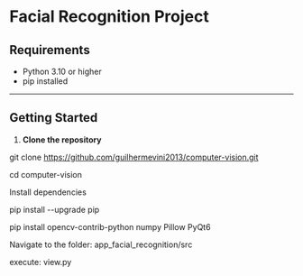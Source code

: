 # Facial Recognition Project

## Requirements
- Python 3.10 or higher
- pip installed

---

## Getting Started

1. **Clone the repository**

git clone https://github.com/guilhermevini2013/computer-vision.git

cd computer-vision

Install dependencies

pip install --upgrade pip

pip install opencv-contrib-python numpy Pillow PyQt6

Navigate to the folder: app_facial_recognition/src

execute: view.py
